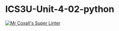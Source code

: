 # ICS3U-Unit-4-02-python

[![Mr Coxall's Super Linter](https://github.com/Johanna-liu16/ICS3U-Unit-4-02-python/workflows/Mr%20Coxall's%20Super%20Linter/badge.svg)](https://github.com/Johanna-liu16/ICS3U-Unit-4-02-python/actions/)
